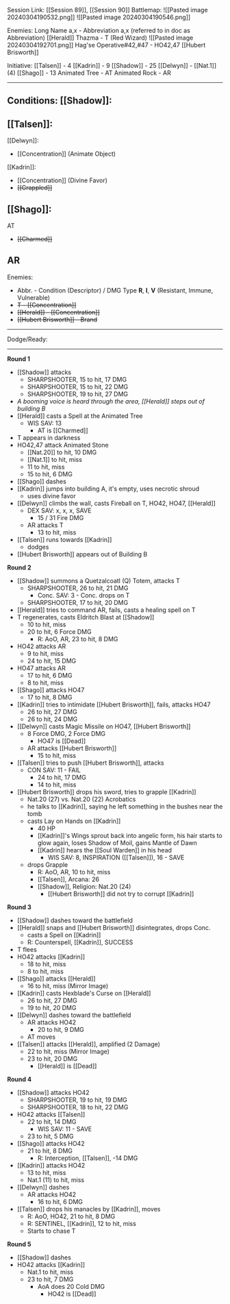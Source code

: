 Session Link:
[[Session 89]], [[Session 90]]
Battlemap:
![[Pasted image 20240304190532.png]]
![[Pasted image 20240304190546.png]]

Enemies:
Long Name a,x - Abbreviation a,x (referred to in doc as Abbreviation)
[[Herald]]
Thazma - T (Red Wizard) ![[Pasted image 20240304192701.png]]
Hag'se Operative#42,#47 - HO42,47
[[Hubert Brisworth]]

Initiative:
[[Talsen]] - 4
[[Kadrin]] - 9
[[Shadow]] - 25
[[Delwyn]] - [[Nat.1]] (4)
[[Shago]] - 13
Animated Tree - AT
Animated Rock - AR

---
Conditions:
[[Shadow]]:
- 

[[Talsen]]:
- 

[[Delwyn]]:
- [[Concentration]]  (Animate Object)

[[Kadrin]]:
- [[Concentration]] (Divine Favor)
- ~~[[Grappled]]~~

[[Shago]]: 
- 

AT
- ~~[[Charmed]]~~

AR
- 

Enemies:
- Abbr. - Condition (Descriptor) / DMG Type __R__, __I__, __V__ (Resistant, Immune, Vulnerable)
- ~~T - [[Concentration]]~~
- ~~[[Herald]] - [[Concentration]]~~
- ~~[[Hubert Brisworth]] - Brand~~


---
Dodge/Ready:

---
**Round 1**
- [[Shadow]] attacks
	- SHARPSHOOTER, 15 to hit, 17 DMG
	- SHARPSHOOTER, 15 to hit, 22 DMG
	- SHARPSHOOTER, 19 to hit, 27 DMG
- _A booming voice is heard through the area, [[Herald]] steps out of  building B_
- [[Herald]] casts a Spell at the Animated Tree
	- WIS SAV: 13
		- AT is [[Charmed]]
- T appears in darkness
- HO42,47 attack Animated Stone
	- [[Nat.20]] to hit, 10 DMG
	- [[Nat.1]] to hit, miss
	- 11 to hit, miss
	- 15 to hit, 6 DMG
- [[Shago]] dashes
- [[Kadrin]] jumps into building A, it's empty, uses necrotic shroud
	- uses divine favor
- [[Delwyn]] climbs the wall, casts Fireball on T, HO42, HO47, [[Herald]]
	- DEX SAV: x, x, x, SAVE
		- 15 / 31 Fire DMG
	- AR attacks T
		- 13 to hit, miss
- [[Talsen]] runs towards [[Kadrin]]
	- dodges
- [[Hubert Brisworth]] appears out of Building B

**Round 2**
- [[Shadow]] summons a Quetzalcoatl (Q) Totem, attacks T
	- SHARPSHOOTER, 26 to hit, 21 DMG
		- Conc. SAV: 3 - Conc. drops on T
	- SHARPSHOOTER, 17 to hit, 20 DMG
- [[Herald]] tries to command AR, fails, casts a healing spell on T
- T regenerates, casts Eldritch Blast at [[Shadow]]
	- 10 to hit, miss
	- 20 to hit, 6 Force DMG
		- R: AoO, AR, 23 to hit, 8 DMG
- HO42 attacks AR
	- 9 to hit, miss
	- 24 to hit, 15 DMG
- HO47 attacks AR
	- 17 to hit, 6 DMG
	- 8 to hit, miss
- [[Shago]] attacks HO47
	- 17 to hit, 8 DMG
- [[Kadrin]] tries to intimidate [[Hubert Brisworth]], fails, attacks HO47
	- 26 to hit, 27 DMG
	- 26 to hit, 24 DMG
- [[Delwyn]] casts Magic Missile on HO47, [[Hubert Brisworth]]
	- 8 Force DMG, 2 Force DMG
		- HO47 is [[Dead]]
	- AR attacks [[Hubert Brisworth]]
		- 15 to hit, miss
- [[Talsen]] tries to push [[Hubert Brisworth]], attacks
	- CON SAV: 11 - FAIL
		- 24 to hit, 17 DMG
		- 14 to hit, miss
- [[Hubert Brisworth]] drops his sword, tries to grapple [[Kadrin]]
	- Nat.20 (27) vs. Nat.20 (22) Acrobatics
	- he talks to [[Kadrin]], saying he left something in the bushes near the tomb
	- casts Lay on Hands on [[Kadrin]]
		- 40 HP
		- [[Kadrin]]'s Wings sprout back into angelic form, his hair starts to glow again, loses Shadow of Moil, gains Mantle of Dawn
		- [[Kadrin]] hears the [[Soul Warden]] in his head
			- WIS SAV: 8, INSPIRATION ([[Talsen]]), 16 - SAVE
	- drops Grapple
		- R: AoO, AR, 10 to hit, miss
		- [[Talsen]], Arcana: 26
		- [[Shadow]], Religion: Nat.20 (24)
			- [[Hubert Brisworth]] did not try to corrupt [[Kadrin]]

**Round 3**
- [[Shadow]] dashes toward the battlefield
- [[Herald]] snaps and [[Hubert Brisworth]] disintegrates, drops Conc.
	- casts a Spell on [[Kadrin]]
	- R: Counterspell, [[Kadrin]], SUCCESS
- T flees
- HO42 attacks [[Kadrin]]
	- 18 to hit, miss
	- 8 to hit, miss
- [[Shago]] attacks [[Herald]]
	- 16 to hit, miss (Mirror Image)
- [[Kadrin]] casts Hexblade's Curse on [[Herald]]
	- 26 to hit, 27 DMG
	- 19 to hit, 20 DMG
- [[Delwyn]] dashes toward the battlefield
	- AR attacks HO42
		- 20 to hit, 9 DMG
	- AT moves
- [[Talsen]] attacks [[Herald]], amplified (2 Damage)
	- 22 to hit, miss (Mirror Image)
	- 23 to hit, 20 DMG
		- [[Herald]] is [[Dead]]

**Round 4**
- [[Shadow]] attacks HO42
	- SHARPSHOOTER, 19 to hit, 19 DMG
	- SHARPSHOOTER, 18 to hit, 22 DMG
- HO42 attacks [[Talsen]]
	- 22 to hit, 14 DMG
		- WIS SAV: 11 - SAVE
	- 23 to hit, 5 DMG
- [[Shago]] attacks HO42
	- 21 to hit, 8 DMG
		- R: Interception, [[Talsen]], -14 DMG
- [[Kadrin]] attacks HO42
	- 13 to hit, miss
	- Nat.1 (11) to hit, miss
- [[Delwyn]] dashes
	- AR attacks HO42
		- 16 to hit, 6 DMG
- [[Talsen]] drops his manacles by [[Kadrin]], moves
	- R: AoO, HO42, 21 to hit, 8 DMG
	- R: SENTINEL, [[Kadrin]], 12 to hit, miss
	- Starts to chase T

**Round 5**
- [[Shadow]] dashes
- HO42 attacks [[Kadrin]]
	- Nat.1 to hit, miss
	- 23 to hit, 7 DMG
		- AoA does 20 Cold DMG
			- HO42 is [[Dead]]